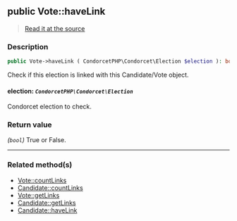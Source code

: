 ## public Vote::haveLink

> [Read it at the source](https://github.com/julien-boudry/Condorcet/blob/master/src/Relations/Linkable.php#L34)

### Description    

```php
public Vote->haveLink ( CondorcetPHP\Condorcet\Election $election ): bool
```

Check if this election is linked with this Candidate/Vote object.
    

#### **election:** *`CondorcetPHP\Condorcet\Election`*   
Condorcet election to check.    


### Return value   

*(`bool`)* True or False.


---------------------------------------

### Related method(s)      

* [Vote::countLinks](/Docs/api-reference/Vote%20Class/Vote--countLinks.md)    
* [Candidate::countLinks](/Docs/api-reference/Candidate%20Class/Candidate--countLinks.md)    
* [Vote::getLinks](/Docs/api-reference/Vote%20Class/Vote--getLinks.md)    
* [Candidate::getLinks](/Docs/api-reference/Candidate%20Class/Candidate--getLinks.md)    
* [Candidate::haveLink](/Docs/api-reference/Candidate%20Class/Candidate--haveLink.md)    
